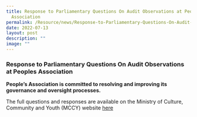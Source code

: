 ```yaml
---
title: Response to Parliamentary Questions On Audit Observations at People's
  Association
permalink: /Resource/news/Response-to-Parliamentary-Questions-On-Audit-Observations-at-Peoples-Association/
date: 2022-07-13
layout: post
description: ""
image: ""
---
```

### Response to Parliamentary Questions On Audit Observations at Peoples Association

**People’s Association is committed to resolving and improving its governance and oversight processes.**

The full questions and responses are available on the Ministry of Culture, Community and Youth (MCCY) website [here](https://www.mccy.gov.sg/about-us/news-and-resources/parliamentary-matters/2021/sep/people-association-governance-processes)
